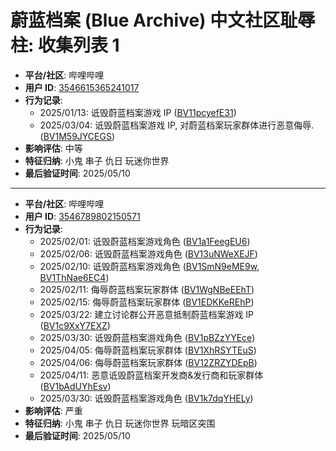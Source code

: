 # 蔚蓝档案 (Blue Archive) 中文社区耻辱柱: 收集列表 1

- **平台/社区**: 哔哩哔哩
- **用户 ID**: [3546615365241017](https://space.bilibili.com/3546615365241017)
- **行为记录**: 
  - 2025/01/13: 诋毁蔚蓝档案游戏 IP \([BV11pcyefE31](https://www.bilibili.com/video/BV11pcyefE31)\)
  - 2025/03/04: 诋毁蔚蓝档案游戏 IP, 对蔚蓝档案玩家群体进行恶意侮辱. \([BV1M59JYCEGS](https://www.bilibili.com/video/BV1M59JYCEGS/)\)
- **影响评估**: 中等
- **特征归纳**: 小鬼 串子 仇日 玩迷你世界
- **最后验证时间**: 2025/05/10

---

- **平台/社区**: 哔哩哔哩
- **用户 ID**: [3546789802150571](https://space.bilibili.com/3546789802150571)
- **行为记录**: 
  - 2025/02/01: 诋毁蔚蓝档案游戏角色 \([BV1a1FeegEU6](https://www.bilibili.com/video/BV1a1FeegEU6)\)
  - 2025/02/06: 诋毁蔚蓝档案游戏角色 \([BV13uNWeXEJF](https://www.bilibili.com/video/BV13uNWeXEJF)\)
  - 2025/02/10: 诋毁蔚蓝档案游戏角色 \([BV1SmN9eME9w](https://www.bilibili.com/video/BV1SmN9eME9w), [BV1ThNae6EC4](https://www.bilibili.com/video/BV1ThNae6EC4)\)
  - 2025/02/11: 侮辱蔚蓝档案玩家群体 \([BV1WgNBeEEhT](https://www.bilibili.com/video/BV1WgNBeEEhT)\)
  - 2025/02/15: 侮辱蔚蓝档案玩家群体 \([BV1EDKKeREhP](https://www.bilibili.com/video/BV1EDKKeREhP)\)
  - 2025/03/22: 建立讨论群公开恶意抵制蔚蓝档案游戏 IP \([BV1c9XxY7EXZ](https://www.bilibili.com/video/BV1c9XxY7EXZ)\)
  - 2025/03/30: 诋毁蔚蓝档案游戏角色 \([BV1pBZzYYEce](https://www.bilibili.com/video/BV1pBZzYYEce)\)
  - 2025/04/05: 侮辱蔚蓝档案玩家群体 \([BV1XhRSYTEuS](https://www.bilibili.com/video/BV1XhRSYTEuS)\)
  - 2025/04/06: 侮辱蔚蓝档案玩家群体 \([BV12ZRZYDEpB](https://www.bilibili.com/video/BV12ZRZYDEpB)\)
  - 2025/04/11: 恶意诋毁蔚蓝档案开发商&发行商和玩家群体 \([BV1bAdUYhEsv](https://www.bilibili.com/video/BV1bAdUYhEsv)\)
  - 2025/03/30: 诋毁蔚蓝档案游戏角色 \([BV1k7dqYHELy](https://www.bilibili.com/video/BV1k7dqYHELy)\)
- **影响评估**: 严重
- **特征归纳**: 小鬼 串子 仇日 玩迷你世界 玩暗区突围
- **最后验证时间**: 2025/05/10